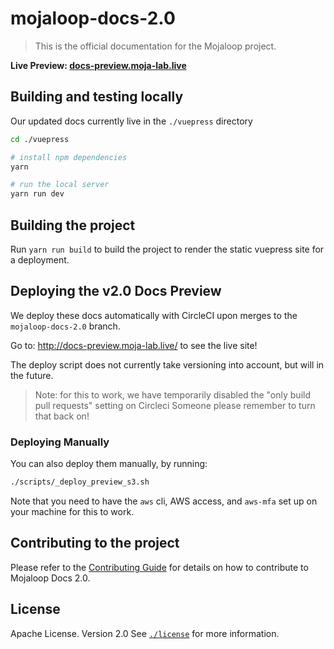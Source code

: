 # mojaloop-docs-2.0

> This is the official documentation for the Mojaloop project.

__Live Preview: [docs-preview.moja-lab.live](http://docs-preview.moja-lab.live/)__


## Building and testing locally

Our updated docs currently live in the `./vuepress` directory

```bash
cd ./vuepress

# install npm dependencies
yarn 

# run the local server
yarn run dev
```

## Building the project
Run `yarn run build` to build the project to render the static vuepress site for a deployment.

## Deploying the v2.0 Docs Preview

We deploy these docs automatically with CircleCI upon merges to the `mojaloop-docs-2.0` branch.

Go to: http://docs-preview.moja-lab.live/ to see the live site!

The deploy script does not currently take versioning into account, but will in the future.

> Note: for this to work, we have temporarily disabled the "only build pull requests" setting on Circleci
> Someone please remember to turn that back on!

### Deploying Manually

You can also deploy them manually, by running:
```bash
./scripts/_deploy_preview_s3.sh
``` 

Note that you need to have the `aws` cli, AWS access, and `aws-mfa` set up on your machine for this to work.

## Contributing to the project
Please refer to the [Contributing Guide](./contributing-guide.md) for details on how to contribute to Mojaloop Docs 2.0.

## License

Apache License. Version 2.0
See [`./license`](./LICENSE.md) for more information.